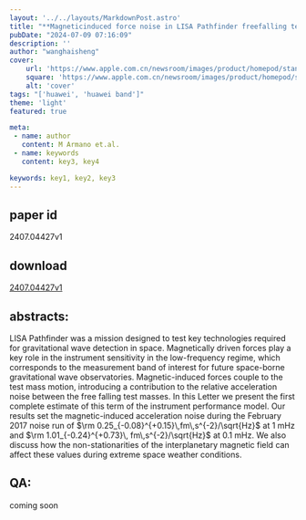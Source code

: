```yaml
---
layout: '../../layouts/MarkdownPost.astro'
title: "**Magneticinduced force noise in LISA Pathfinder freefalling test masses**"
pubDate: "2024-07-09 07:16:09"
description: ''
author: "wanghaisheng"
cover:
    url: 'https://www.apple.com.cn/newsroom/images/product/homepod/standard/Apple-HomePod-hero-230118_big.jpg.large_2x.jpg'
    square: 'https://www.apple.com.cn/newsroom/images/product/homepod/standard/Apple-HomePod-hero-230118_big.jpg.large_2x.jpg'
    alt: 'cover'
tags: "['huawei', 'huawei band']" 
theme: 'light'
featured: true

meta:
 - name: author
   content: M Armano et.al.
 - name: keywords
   content: key3, key4

keywords: key1, key2, key3
---
```


## paper id
2407.04427v1
## download
[2407.04427v1](http://arxiv.org/abs/2407.04427v1)
## abstracts:
LISA Pathfinder was a mission designed to test key technologies required for gravitational wave detection in space. Magnetically driven forces play a key role in the instrument sensitivity in the low-frequency regime, which corresponds to the measurement band of interest for future space-borne gravitational wave observatories. Magnetic-induced forces couple to the test mass motion, introducing a contribution to the relative acceleration noise between the free falling test masses. In this Letter we present the first complete estimate of this term of the instrument performance model. Our results set the magnetic-induced acceleration noise during the February 2017 noise run of $\rm 0.25_{-0.08}^{+0.15}\,fm\,s^{-2}/\sqrt{Hz}$ at 1 mHz and $\rm 1.01_{-0.24}^{+0.73}\, fm\,s^{-2}/\sqrt{Hz}$ at 0.1 mHz. We also discuss how the non-stationarities of the interplanetary magnetic field can affect these values during extreme space weather conditions.
## QA:
coming soon
